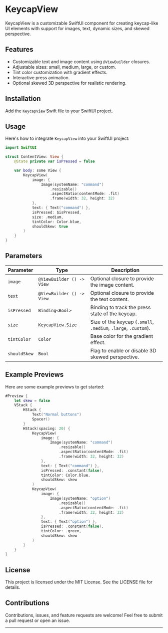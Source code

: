 
# KeycapView

KeycapView is a customizable SwiftUI component for creating keycap-like UI elements with support for images, text, dynamic sizes, and skewed perspective.

## Features

- Customizable text and image content using `@ViewBuilder` closures.
- Adjustable sizes: small, medium, large, or custom.
- Tint color customization with gradient effects.
- Interactive press animation.
- Optional skewed 3D perspective for realistic rendering.

## Installation

Add the `KeycapView` Swift file to your SwiftUI project.

## Usage

Here's how to integrate `KeycapView` into your SwiftUI project:

```swift
import SwiftUI

struct ContentView: View {
    @State private var isPressed = false

    var body: some View {
        KeycapView(
            image: {
                Image(systemName: "command")
                    .resizable()
                    .aspectRatio(contentMode: .fit)
                    .frame(width: 32, height: 32)
            },
            text: { Text("command") },
            isPressed: $isPressed,
            size: .medium,
            tintColor: Color.blue,
            shouldSkew: true
        )
    }
}
```

## Parameters

| Parameter      | Type                        | Description                                                  |
|----------------|-----------------------------|--------------------------------------------------------------|
| `image`        | `@ViewBuilder () -> View`   | Optional closure to provide the image content.               |
| `text`         | `@ViewBuilder () -> View`   | Optional closure to provide the text content.                |
| `isPressed`    | `Binding<Bool>`             | Binding to track the press state of the keycap.              |
| `size`         | `KeycapView.Size`           | Size of the keycap (`.small`, `.medium`, `.large`, `.custom`).|
| `tintColor`    | `Color`                     | Base color for the gradient effect.                          |
| `shouldSkew`   | `Bool`                      | Flag to enable or disable 3D skewed perspective.             |

## Example Previews

Here are some example previews to get started:

```swift
#Preview {
    let skew = false
    VStack {
        HStack {
            Text("Normal buttons")
            Spacer()
        }
        HStack(spacing: 20) {
            KeycapView(
                image: {
                    Image(systemName: "command")
                        .resizable()
                        .aspectRatio(contentMode: .fit)
                        .frame(width: 32, height: 32)
                },
                text: { Text("command") },
                isPressed: .constant(false),
                tintColor: Color.blue,
                shouldSkew: skew
            )
            KeycapView(
                image: {
                    Image(systemName: "option")
                        .resizable()
                        .aspectRatio(contentMode: .fit)
                        .frame(width: 32, height: 32)
                },
                text: { Text("option") },
                isPressed: .constant(false),
                tintColor: .green,
                shouldSkew: skew
            )
        }
    }
}
```

## License

This project is licensed under the MIT License. See the LICENSE file for details.

## Contributions

Contributions, issues, and feature requests are welcome! Feel free to submit a pull request or open an issue.

---
